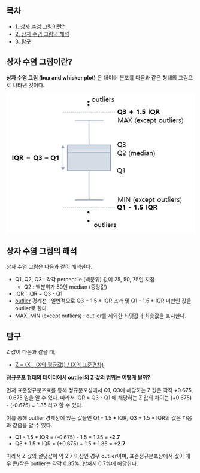 ## 목차
* [1. 상자 수염 그림이란?](#상자-수염-그림이란)
* [2. 상자 수염 그림의 해석](#상자-수염-그림의-해석)
* [3. 탐구](#탐구)

## 상자 수염 그림이란?
**상자 수염 그림 (box and whisker plot)** 은 데이터 분포를 다음과 같은 형태의 그림으로 나타낸 것이다.

![상자 수염 그림](./images/상자수염그림_1.PNG)

## 상자 수염 그림의 해석
상자 수염 그림은 다음과 같이 해석한다.

* Q1, Q2, Q3 : 각각 percentile (백분위) 값이 25, 50, 75인 지점
  * Q2 : 백분위가 50인 median (중앙값)
* IQR : IQR = Q3 - Q1
* [outlier](데이터_사이언스_기초_Outlier.md) 경계선 : 일반적으로 Q3 + 1.5 * IQR 초과 및 Q1 - 1.5 * IQR 미만인 값을 outlier로 한다.
* MAX, MIN (except outliers) : outlier를 제외한 최댓값과 최솟값을 표시한다.

## 탐구
Z 값이 다음과 같을 때,
* [Z = (X - (X의 평균값)) / (X의 표준편차)](데이터_사이언스_기초_Normalization.md#2-2-standarization-z-score-normalization)

**정규분포 형태의 데이터에서 outlier의 Z 값의 범위는 어떻게 될까?**

먼저 표준정규분포표를 통해 정규분포상에서 Q1, Q3에 해당하는 Z 값은 각각 +0.675, -0.675 임을 알 수 있다. 따라서 IQR = Q3 - Q1 에 해당하는 Z 값의 차이는 (+0.675) - (-0.675) = 1.35 라고 할 수 있다.

이를 통해 outlier 경계선에 있는 값들인 Q1 - 1.5 * IQR, Q3 + 1.5 * IQR의 값은 다음과 같음을 알 수 있다.
* Q1 - 1.5 * IQR = (-0.675) - 1.5 * 1.35 = **-2.7**
* Q3 + 1.5 * IQR = (+0.675) + 1.5 * 1.35 = **+2.7**

따라서 Z 값의 절댓값이 약 2.7 이상인 경우 outlier이며, 표준정규분포상에서 값이 매우 큰/작은 outlier는 각각 0.35%, 합쳐서 0.7%에 해당한다.